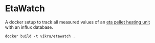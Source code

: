 # EtaWatch

A docker setup to track all measured values ​​of an [eta pellet heating unit](https://www.eta.co.at/) with an influx database.

```
docker build -t vikru/etawatch .
```